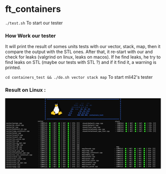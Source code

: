 # ft_containers

`./test.sh` To start our tester
### How Work our tester
It will print the result of somes units tests with our vector, stack, map, then it compare the output with the STL ones. After that, it re-start with our and check for leaks (valgrind on linux, leaks on macos). If he find leaks, he try to find leaks on STL (maybe our tests with STL ?) and if it find it, a warning is printed.

`cd containers_test && ./do.sh vector stack map` To start mli42's tester
### Result on Linux :
<img align="center" src="containers_test_linux.png" />